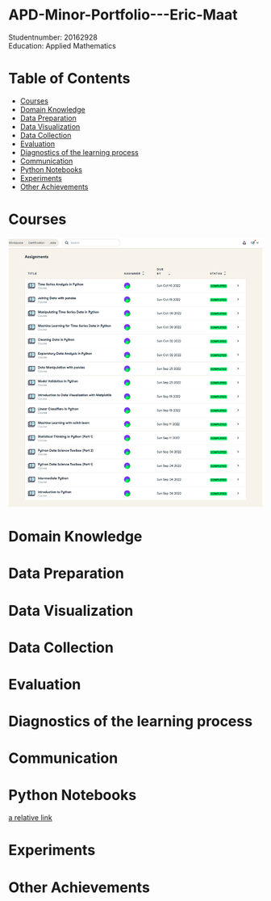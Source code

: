 # APD-Minor-Portfolio---Eric-Maat  
Studentnumber: 20162928  
Education: Applied Mathematics  
# <a id="table-of-contents"></a>Table of Contents <!-- omit in toc --> 
- [Courses](#Courses)
- [Domain Knowledge](#Domain-Knowledge)
- [Data Preparation](#Data-Preparation)
- [Data Visualization](#Data-Visualization)
- [Data Collection](#Data-Collection)
- [Evaluation](#Evaluation)
- [Diagnostics of the learning process](#Diagnostics-of-the-learning-process)
- [Communication](#Communication)
- [Python Notebooks](#Python-Notebooks)
- [Experiments](#Experiments)
- [Other Achievements](#Other-Achievements)

# Courses

![This is a alt text.](/Images/DatacampEric.png "This is a sample image.")

# Domain Knowledge
# Data Preparation
# Data Visualization
# Data Collection
# Evaluation
# Diagnostics of the learning process
# Communication
# Python Notebooks

[a relative link](/Python-Notebooks/Score-Functie-Ding.ipynb)

# Experiments
# Other Achievements
